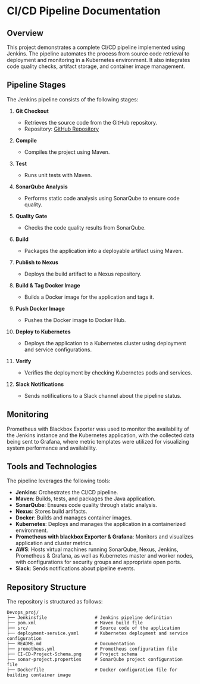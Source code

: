 # CI/CD Pipeline Documentation

## Overview

This project demonstrates a complete CI/CD pipeline implemented using Jenkins. The pipeline automates the process from source code retrieval to deployment and monitoring in a Kubernetes environment. It also integrates code quality checks, artifact storage, and container image management.

## Pipeline Stages

The Jenkins pipeline consists of the following stages:

1. **Git Checkout**

   - Retrieves the source code from the GitHub repository.
   - Repository: [GitHub Repository](https://github.com/okon03/CI-CD-project.git)

2. **Compile**

   - Compiles the project using Maven.

3. **Test**

   - Runs unit tests with Maven.

4. **SonarQube Analysis**

   - Performs static code analysis using SonarQube to ensure code quality.

5. **Quality Gate**

   - Checks the code quality results from SonarQube.

6. **Build**

   - Packages the application into a deployable artifact using Maven.

7. **Publish to Nexus**

   - Deploys the build artifact to a Nexus repository.

8. **Build & Tag Docker Image**

   - Builds a Docker image for the application and tags it.

9. **Push Docker Image**

   - Pushes the Docker image to Docker Hub.

10. **Deploy to Kubernetes**

    - Deploys the application to a Kubernetes cluster using deployment and service configurations.

11. **Verify**

    - Verifies the deployment by checking Kubernetes pods and services.

12. **Slack Notifications**

    - Sends notifications to a Slack channel about the pipeline status.

## Monitoring

Prometheus with Blackbox Exporter was used to monitor the availability of the Jenkins instance and the Kubernetes application, with the collected data being sent to Grafana, where metric templates were utilized for visualizing system performance and availability.

## Tools and Technologies

The pipeline leverages the following tools:

- **Jenkins**: Orchestrates the CI/CD pipeline.
- **Maven**: Builds, tests, and packages the Java application.
- **SonarQube**: Ensures code quality through static analysis.
- **Nexus**: Stores build artifacts.
- **Docker**: Builds and manages container images.
- **Kubernetes**: Deploys and manages the application in a containerized environment.
- **Prometheus with blackbox Exporter & Grafana**: Monitors and visualizes application and cluster metrics.
- **AWS**: Hosts virtual machines running SonarQube, Nexus, Jenkins, Prometheus & Grafana, as well as Kubernetes master and worker nodes, with configurations for security groups and appropriate open ports.
- **Slack**: Sends notifications about pipeline events.

## Repository Structure

The repository is structured as follows:

```
Devops_proj/
├── Jenkinsfile                  # Jenkins pipeline definition
├── pom.xml                      # Maven build file
├── src/                         # Source code of the application
├── deployment-service.yaml      # Kubernetes deployment and service configuration
├── README.md                    # Documentation
├── prometheus.yml               # Prometheus configuration file
├── CI-CD-Project-Schema.png     # Project schema
├── sonar-project.properties     # SonarQube project configuration file
├── Dockerfile                   # Docker configuration file for building container image
